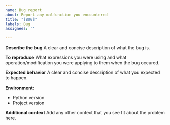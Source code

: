 ```yaml
---
name: Bug report
about: Report any malfunction you encountered
title: "[BUG]"
labels: Bug
assignees: ''

---
```


**Describe the bug**
A clear and concise description of what the bug is.

**To reproduce**
What expressions you were using and what operation/modification you were applying to them when the bug occured.

**Expected behavior**
A clear and concise description of what you expected to happen.

**Environment:**
 - Python version
 - Project version

**Additional context**
Add any other context that you see fit about the problem here.
